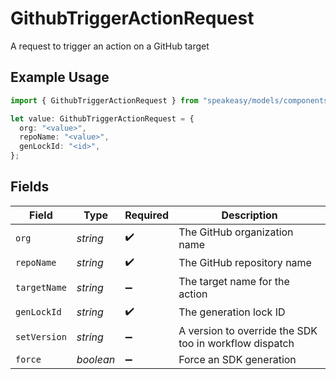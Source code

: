 # GithubTriggerActionRequest

A request to trigger an action on a GitHub target

## Example Usage

```typescript
import { GithubTriggerActionRequest } from "speakeasy/models/components";

let value: GithubTriggerActionRequest = {
  org: "<value>",
  repoName: "<value>",
  genLockId: "<id>",
};
```

## Fields

| Field                                                  | Type                                                   | Required                                               | Description                                            |
| ------------------------------------------------------ | ------------------------------------------------------ | ------------------------------------------------------ | ------------------------------------------------------ |
| `org`                                                  | *string*                                               | :heavy_check_mark:                                     | The GitHub organization name                           |
| `repoName`                                             | *string*                                               | :heavy_check_mark:                                     | The GitHub repository name                             |
| `targetName`                                           | *string*                                               | :heavy_minus_sign:                                     | The target name for the action                         |
| `genLockId`                                            | *string*                                               | :heavy_check_mark:                                     | The generation lock ID                                 |
| `setVersion`                                           | *string*                                               | :heavy_minus_sign:                                     | A version to override the SDK too in workflow dispatch |
| `force`                                                | *boolean*                                              | :heavy_minus_sign:                                     | Force an SDK generation                                |